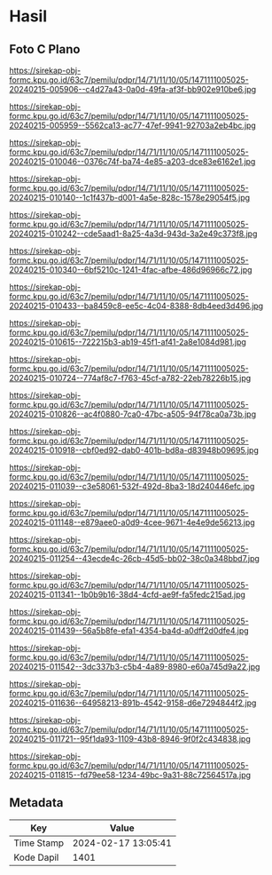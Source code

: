 # Hasil

## Foto C Plano

https://sirekap-obj-formc.kpu.go.id/63c7/pemilu/pdpr/14/71/11/10/05/1471111005025-20240215-005906--c4d27a43-0a0d-49fa-af3f-bb902e910be6.jpg

https://sirekap-obj-formc.kpu.go.id/63c7/pemilu/pdpr/14/71/11/10/05/1471111005025-20240215-005959--5562ca13-ac77-47ef-9941-92703a2eb4bc.jpg

https://sirekap-obj-formc.kpu.go.id/63c7/pemilu/pdpr/14/71/11/10/05/1471111005025-20240215-010046--0376c74f-ba74-4e85-a203-dce83e6162e1.jpg

https://sirekap-obj-formc.kpu.go.id/63c7/pemilu/pdpr/14/71/11/10/05/1471111005025-20240215-010140--1c1f437b-d001-4a5e-828c-1578e29054f5.jpg

https://sirekap-obj-formc.kpu.go.id/63c7/pemilu/pdpr/14/71/11/10/05/1471111005025-20240215-010242--cde5aad1-8a25-4a3d-943d-3a2e49c373f8.jpg

https://sirekap-obj-formc.kpu.go.id/63c7/pemilu/pdpr/14/71/11/10/05/1471111005025-20240215-010340--6bf5210c-1241-4fac-afbe-486d96966c72.jpg

https://sirekap-obj-formc.kpu.go.id/63c7/pemilu/pdpr/14/71/11/10/05/1471111005025-20240215-010433--ba8459c8-ee5c-4c04-8388-8db4eed3d496.jpg

https://sirekap-obj-formc.kpu.go.id/63c7/pemilu/pdpr/14/71/11/10/05/1471111005025-20240215-010615--722215b3-ab19-45f1-af41-2a8e1084d981.jpg

https://sirekap-obj-formc.kpu.go.id/63c7/pemilu/pdpr/14/71/11/10/05/1471111005025-20240215-010724--774af8c7-f763-45cf-a782-22eb78226b15.jpg

https://sirekap-obj-formc.kpu.go.id/63c7/pemilu/pdpr/14/71/11/10/05/1471111005025-20240215-010826--ac4f0880-7ca0-47bc-a505-94f78ca0a73b.jpg

https://sirekap-obj-formc.kpu.go.id/63c7/pemilu/pdpr/14/71/11/10/05/1471111005025-20240215-010918--cbf0ed92-dab0-401b-bd8a-d83948b09695.jpg

https://sirekap-obj-formc.kpu.go.id/63c7/pemilu/pdpr/14/71/11/10/05/1471111005025-20240215-011039--c3e58061-532f-492d-8ba3-18d240446efc.jpg

https://sirekap-obj-formc.kpu.go.id/63c7/pemilu/pdpr/14/71/11/10/05/1471111005025-20240215-011148--e879aee0-a0d9-4cee-9671-4e4e9de56213.jpg

https://sirekap-obj-formc.kpu.go.id/63c7/pemilu/pdpr/14/71/11/10/05/1471111005025-20240215-011254--43ecde4c-26cb-45d5-bb02-38c0a348bbd7.jpg

https://sirekap-obj-formc.kpu.go.id/63c7/pemilu/pdpr/14/71/11/10/05/1471111005025-20240215-011341--1b0b9b16-38d4-4cfd-ae9f-fa5fedc215ad.jpg

https://sirekap-obj-formc.kpu.go.id/63c7/pemilu/pdpr/14/71/11/10/05/1471111005025-20240215-011439--56a5b8fe-efa1-4354-ba4d-a0dff2d0dfe4.jpg

https://sirekap-obj-formc.kpu.go.id/63c7/pemilu/pdpr/14/71/11/10/05/1471111005025-20240215-011542--3dc337b3-c5b4-4a89-8980-e60a745d9a22.jpg

https://sirekap-obj-formc.kpu.go.id/63c7/pemilu/pdpr/14/71/11/10/05/1471111005025-20240215-011636--64958213-891b-4542-9158-d6e7294844f2.jpg

https://sirekap-obj-formc.kpu.go.id/63c7/pemilu/pdpr/14/71/11/10/05/1471111005025-20240215-011721--95f1da93-1109-43b8-8946-9f0f2c434838.jpg

https://sirekap-obj-formc.kpu.go.id/63c7/pemilu/pdpr/14/71/11/10/05/1471111005025-20240215-011815--fd79ee58-1234-49bc-9a31-88c72564517a.jpg


## Metadata

| Key        | Value               |
| ---------- | ------------------- |
| Time Stamp | 2024-02-17 13:05:41 |
| Kode Dapil | 1401                |



